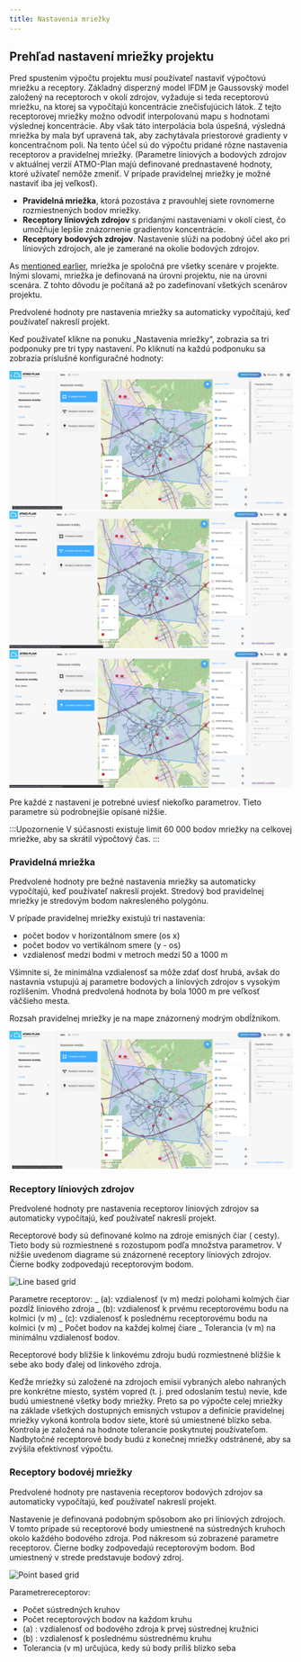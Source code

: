 ```yaml
---
title: Nastavenia mriežky
---
```


## Prehľad nastavení mriežky projektu

Pred spustením výpočtu projektu musí používateľ nastaviť výpočtovú mriežku a receptory. Základný disperzný model IFDM je Gaussovský model založený na receptoroch v okolí zdrojov, vyžaduje si teda receptorovú mriežku, na ktorej sa vypočítajú koncentrácie znečisťujúcich látok. Z tejto receptorovej mriežky možno odvodiť interpolovanú mapu s hodnotami výslednej koncentrácie. Aby však táto interpolácia bola úspešná, výsledná mriežka by mala byť upravená tak, aby zachytávala priestorové gradienty v koncentračnom poli. Na tento účel sú do výpočtu pridané rôzne nastavenia receptorov a pravidelnej mriežky. (Parametre líniových a bodových zdrojov v aktuálnej verzií ATMO-Plan majú definované prednastavené hodnoty, ktoré užívateľ nemôže zmeniť. V prípade pravidelnej mriežky je možné nastaviť iba jej veľkosť).

- **Pravidelná mriežka**, ktorá pozostáva z pravouhlej siete rovnomerne rozmiestnených bodov mriežky.
- **Receptory líniových zdrojov** s pridanými nastaveniami v okolí ciest, čo umožňuje lepšie znázornenie gradientov koncentrácie.
- **Receptory bodových zdrojov**. Nastavenie slúži na podobný účel ako pri líniových zdrojoch, ale je zamerané na okolie bodových zdrojov.


As [mentioned earlier](../introduction-to-case-and-scenario-management.md), mriežka je spoločná pre všetky scenáre v projekte. Inými slovami, mriežka je definovaná na úrovni projektu, nie na úrovni scenára. Z tohto dôvodu je počítaná až po zadefinovaní všetkých scenárov projektu.

Predvolené hodnoty pre nastavenia mriežky sa automaticky vypočítajú, keď používateľ nakreslí projekt.

Keď používateľ klikne na ponuku „Nastavenia mriežky“, zobrazia sa tri podponuky pre tri typy nastavení. Po kliknutí na každú podponuku sa zobrazia príslušné konfiguračné hodnoty:

![Regular grid](./images/case_regular_grid_SK.png)
![Line based grid](./images/case_linebased_grid_SK.png)
![Point based grid](./images/case_pointbased_grid_SK.png)

Pre každé z nastavení je potrebné uviesť niekoľko parametrov. Tieto parametre sú podrobnejšie opísané nižšie. 

:::Upozornenie
V súčasnosti existuje limit 60 000 bodov mriežky na celkovej mriežke, aby sa skrátil výpočtový čas.
:::

### Pravidelná mriežka

Predvolené hodnoty pre bežné nastavenia mriežky sa automaticky vypočítajú, keď používateľ nakreslí projekt. Stredový bod pravidelnej mriežky je stredovým bodom nakresleného polygónu.

V prípade pravidelnej mriežky existujú tri nastavenia:

- počet bodov v horizontálnom smere (os x)
- počet bodov vo vertikálnom smere (y - os)
- vzdialenosť medzi bodmi v metroch medzi 50 a 1000 m

Všimnite si, že minimálna vzdialenosť sa môže zdať dosť hrubá, avšak do nastavnia vstupujú aj parametre bodových a líniových zdrojov s vysokým rozlíšením. Vhodná predvolená hodnota by bola 1000 m pre veľkosť väčšieho mesta.

Rozsah pravidelnej mriežky je na mape znázornený modrým obdĺžnikom.

![Regular grid](./images/case_regular_grid_SK.png)

### Receptory líniových zdrojov

Predvolené hodnoty pre nastavenia receptorov líniových zdrojov sa automaticky vypočítajú, keď používateľ nakreslí projekt.

Receptorové body sú definované kolmo na zdroje emisných čiar ( cesty). Tieto body sú rozmiestnené s rozostupom podľa množstva parametrov. V nižšie uvedenom diagrame sú znázornené receptory líniových zdrojov. Čierne bodky zodpovedajú receptorovým bodom.

![Line based grid](./images/line-based-grid_SK.png)

Parametre receptorov:
_ (a): vzdialenosť (v m) medzi polohami kolmých čiar pozdĺž líniového zdroja
_ (b): vzdialenosť k prvému receptorovému bodu na kolmici (v m)
_ (c): vzdialenosť k poslednému receptorovému bodu na kolmici (v m)
_ Počet bodov na každej kolmej čiare
\_ Tolerancia (v m) na minimálnu vzdialenosť bodov.

Receptorové body bližšie k linkovému zdroju budú rozmiestnené bližšie k sebe ako body ďalej od linkového zdroja.

Keďže mriežky sú založené na zdrojoch emisií vybraných alebo nahraných pre konkrétne miesto, systém vopred (t. j. pred odoslaním testu) nevie, kde budú umiestnené všetky body mriežky. Preto sa po výpočte celej mriežky na základe všetkých dostupných emisných vstupov a definície pravidelnej mriežky vykoná kontrola bodov siete, ktoré sú umiestnené blízko seba. Kontrola je založená na hodnote tolerancie poskytnutej používateľom. Nadbytočné receptorové body budú z konečnej mriežky odstránené, aby sa zvýšila efektívnosť výpočtu. 

### Receptory bodovéj mriežky 

Predvolené hodnoty pre nastavenia receptorov bodových zdrojov sa automaticky vypočítajú, keď používateľ nakreslí projekt.

Nastavenie je definovaná podobným spôsobom ako pri líniových zdrojoch. V tomto prípade sú receptorové body umiestnené na sústredných kruhoch okolo každého bodového zdroja. Pod nákresom sú zobrazené parametre receptorov. Čierne bodky zodpovedajú receptorovým bodom. Bod umiestnený v strede predstavuje bodový zdroj.

![Point based grid](./images/point-based-grid_SK.png)

Parametrereceptorov:

- Počet sústredných kruhov
- Počet receptorových bodov na každom kruhu
- (a) : vzdialenosť od bodového zdroja k prvej sústrednej kružnici
- (b) : vzdialenosť k poslednému sústrednému kruhu
- Tolerancia (v m) určujúca, kedy sú body príliš blízko seba
